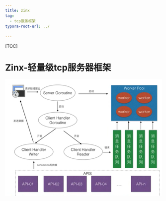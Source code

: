 ```yaml
---
title: zinx
tag:
  - tcp服务框架
typora-root-url: ../

---
```


[TOC]

# Zinx-轻量级tcp服务器框架

![1621497265937](/assets/2021-02-25-zinx.assets/1621497265937.png)

